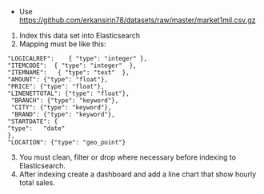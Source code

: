 - Use https://github.com/erkansirin78/datasets/raw/master/market1mil.csv.gz

1. Index this data set into Elasticsearch
2. Mapping must be like this:
```commandline
"LOGICALREF":    { "type": "integer" },  
"ITEMCODE":  { "type": "integer"  }, 
"ITEMNAME":   { "type": "text"  },
"AMOUNT": {"type": "float"},
"PRICE": {"type": "float"},
"LINENETTOTAL": {"type": "float"},
 "BRANCH": {"type": "keyword"},
 "CITY": {"type": "keyword"},
 "BRAND": {"type": "keyword"},
"STARTDATE": {
"type":   "date"
},
"LOCATION": {"type": "geo_point"}
```

3. You must clean, filter or drop where necessary before indexing to Elasticsearch.
4. After indexing create a dashboard and add a line chart that show hourly total sales.
